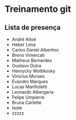 # Treinamento git

## Lista de presença
- André Altoé
- Heber Lima
- Carlos Daniel Albertino
- Breno Vimercati
- Matheus Bernardes
- Gustavo Dutra
- Henrycky Wottikosky
- Vinicius Moraes
- Evandro Marques
- Lucas Manfioletti
- Leonardo Albergaria
- Felipe Umpierre
- Bruna Carlette
- teste
- zzzzz

